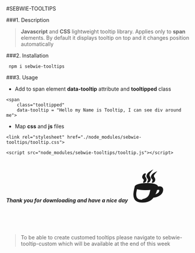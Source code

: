 #SEBWIE-TOOLTIPS


###1. Description
>**Javascript** and **CSS** lightweight tooltip library. Applies only to **span** elements. By default it displays tooltip on top and it changes position automatically

###2. Installation
```
 npm i sebwie-tooltips
```

###3.  Usage

* Add to span element **data-tooltip** attribute and **tooltipped** class
```
<span
	class="tooltipped" 
	data-tooltip = "Hello my Name is Tooltip, I can see div around me">
```
* Map **css** and **js** files
```
<link rel="stylesheet" href="./node_modules/sebwie-tooltips/tooltip.css">
```
```
<script src="node_modules/sebwie-tooltips/tooltip.js"></script>
```

##### Thank you for downloading and have a nice day <span style='font-size:100px;'>&#9749;</span>
>To be able to create customed tooltips please navigate to sebwie-tooltip-custom which will be available at the end of this week